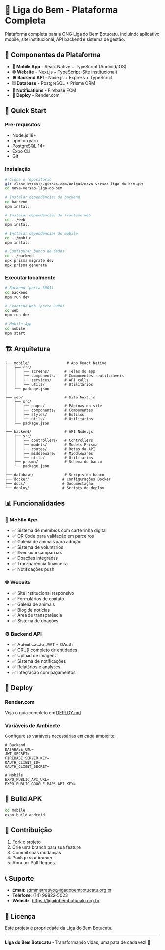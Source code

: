 # 🐾 Liga do Bem - Plataforma Completa

Plataforma completa para a ONG Liga do Bem Botucatu, incluindo aplicativo mobile, site institucional, API backend e sistema de gestão.

## 📱 Componentes da Plataforma

- **📱 Mobile App** - React Native + TypeScript (Android/iOS)
- **🌐 Website** - Next.js + TypeScript (Site institucional)
- **⚙️ Backend API** - Node.js + Express + TypeScript
- **🗄️ Database** - PostgreSQL + Prisma ORM
- **📧 Notifications** - Firebase FCM
- **🚀 Deploy** - Render.com

## 🚀 Quick Start

### Pré-requisitos
- Node.js 18+
- npm ou yarn
- PostgreSQL 14+
- Expo CLI
- Git

### Instalação

```bash
# Clone o repositório
git clone https://github.com/Onigui/nova-versao-liga-do-bem.git
cd nova-versao-liga-do-bem

# Instalar dependências do backend
cd backend
npm install

# Instalar dependências do frontend web
cd ../web
npm install

# Instalar dependências do mobile
cd ../mobile
npm install

# Configurar banco de dados
cd ../backend
npx prisma migrate dev
npx prisma generate
```

### Executar localmente

```bash
# Backend (porta 3001)
cd backend
npm run dev

# Frontend Web (porta 3000)
cd web
npm run dev

# Mobile App
cd mobile
npm start
```

## 🏗️ Arquitetura

```
├── mobile/                 # App React Native
│   ├── src/
│   │   ├── screens/       # Telas do app
│   │   ├── components/    # Componentes reutilizáveis
│   │   ├── services/      # API calls
│   │   └── utils/         # Utilitários
│   └── package.json
│
├── web/                   # Site Next.js
│   ├── src/
│   │   ├── pages/         # Páginas do site
│   │   ├── components/    # Componentes
│   │   ├── styles/        # Estilos
│   │   └── utils/         # Utilitários
│   └── package.json
│
├── backend/               # API Node.js
│   ├── src/
│   │   ├── controllers/   # Controllers
│   │   ├── models/        # Models Prisma
│   │   ├── routes/        # Rotas da API
│   │   ├── middleware/    # Middlewares
│   │   └── utils/         # Utilitários
│   ├── prisma/            # Schema do banco
│   └── package.json
│
├── database/              # Scripts do banco
├── docker/               # Configurações Docker
├── docs/                 # Documentação
└── deploy/               # Scripts de deploy
```

## 📊 Funcionalidades

### 📱 Mobile App
- ✅ Sistema de membros com carteirinha digital
- ✅ QR Code para validação em parceiros
- ✅ Galeria de animais para adoção
- ✅ Sistema de voluntários
- ✅ Eventos e campanhas
- ✅ Doações integradas
- ✅ Transparência financeira
- ✅ Notificações push

### 🌐 Website
- ✅ Site institucional responsivo
- ✅ Formulários de contato
- ✅ Galeria de animais
- ✅ Blog de notícias
- ✅ Área de transparência
- ✅ Sistema de doações

### ⚙️ Backend API
- ✅ Autenticação JWT + OAuth
- ✅ CRUD completo de entidades
- ✅ Upload de imagens
- ✅ Sistema de notificações
- ✅ Relatórios e analytics
- ✅ Integração com pagamentos

## 🚀 Deploy

### Render.com
Veja o guia completo em [DEPLOY.md](./docs/DEPLOY.md)

### Variáveis de Ambiente
Configure as variáveis necessárias em cada ambiente:

```env
# Backend
DATABASE_URL=
JWT_SECRET=
FIREBASE_SERVER_KEY=
OAUTH_CLIENT_ID=
OAUTH_CLIENT_SECRET=

# Mobile
EXPO_PUBLIC_API_URL=
EXPO_PUBLIC_GOOGLE_MAPS_API_KEY=
```

## 📱 Build APK

```bash
cd mobile
expo build:android
```

## 🤝 Contribuição

1. Fork o projeto
2. Crie uma branch para sua feature
3. Commit suas mudanças
4. Push para a branch
5. Abra um Pull Request

## 📞 Suporte

- **Email**: administrativo@ligadobembotucatu.org.br
- **Telefone**: (14) 99822-5023
- **Website**: https://ligadobembotucatu.org.br

## 📄 Licença

Este projeto é propriedade da Liga do Bem Botucatu.

---

**Liga do Bem Botucatu** - Transformando vidas, uma pata de cada vez! 🐾